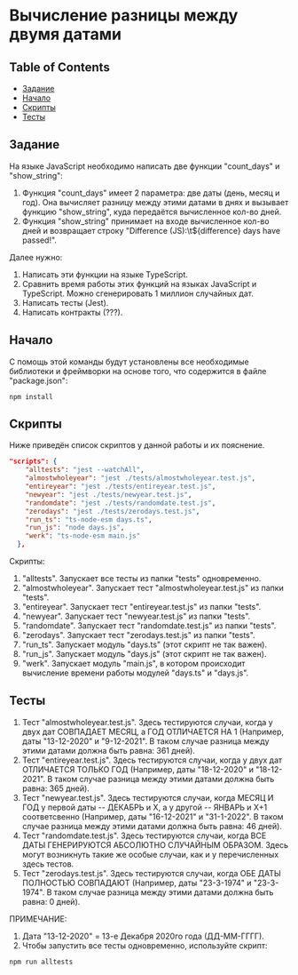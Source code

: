 # Вычисление разницы между двумя датами

## Table of Contents

- [Задание](#Задание)
- [Начало](#Начало)
- [Скрипты](#Скрипты)
- [Тесты](#Тесты)

## Задание

На языке JavaScript необходимо написать две функции "count_days" и "show_string":

1. Функция "count_days" имеет 2 параметра: две даты (день, месяц и год). Она вычисляет разницу между этими датами в днях и вызывает функцию "show_string", куда передаётся вычисленное кол-во дней.
2. Функция "show_string" принимает на входе вычисленное кол-во дней и возвращает строку "Difference (JS):\t${difference} days have passed!".

Далее нужно:

1. Написать эти функции на языке TypeScript.
2. Сравнить время работы этих функций на языках JavaScript и TypeScript. Можно сгенерировать 1 миллион случайных дат.
3. Написать тесты (Jest).
4. Написать контракты (???).

## Начало

С помощь этой команды будут установлены все необходимые библиотеки и фреймворки на основе того, что содержится в файле "package.json":

```npm
npm install
```

## Скрипты

Ниже приведён список скриптов у данной работы и их пояснение.

```json
"scripts": {
    "alltests": "jest --watchAll",
    "almostwholeyear": "jest ./tests/almostwholeyear.test.js",
    "entireyear": "jest ./tests/entireyear.test.js",
    "newyear": "jest ./tests/newyear.test.js",
    "randomdate": "jest ./tests/randomdate.test.js",
    "zerodays": "jest ./tests/zerodays.test.js",
    "run_ts": "ts-node-esm days.ts",
    "run_js": "node days.js",
    "werk": "ts-node-esm main.js"
  },
```

Скрипты:

1. "alltests". Запускает все тесты из папки "tests" одновременно.
2. "almostwholeyear". Запускает тест "almostwholeyear.test.js" из папки "tests".
3. "entireyear". Запускает тест "entireyear.test.js" из папки "tests".
4. "newyear". Запускает тест "newyear.test.js" из папки "tests".
5. "randomdate". Запускает тест "randomdate.test.js" из папки "tests".
6. "zerodays". Запускает тест "zerodays.test.js" из папки "tests".
7. "run_ts". Запускает модуль "days.ts" (этот скрипт не так важен).
8. "run_js". Запускает модуль "days.js" (этот скрипт не так важен).
9. "werk". Запускает модуль "main.js", в котором происходит вычисление времени работы модулей "days.ts" и "days.js".

## Тесты

1. Тест "almostwholeyear.test.js". Здесь тестируются случаи, когда у двух дат СОВПАДАЕТ МЕСЯЦ, а ГОД ОТЛИЧАЕТСЯ НА 1 (Например, даты "13-12-2020" и "9-12-2021". В таком случае разница между этими датами должна быть равна: 361 дней).
2. Тест "entireyear.test.js". Здесь тестируются случаи, когда у двух дат ОТЛИЧАЕТСЯ ТОЛЬКО ГОД (Например, даты "18-12-2020" и "18-12-2021". В таком случае разница между этими датами должна быть равна: 365 дней).
3. Тест "newyear.test.js". Здесь тестируются случаи, когда МЕСЯЦ И ГОД у первой даты -- ДЕКАБРЬ и X, а у другой -- ЯНВАРЬ и X+1 соответсвенно (Например, даты "16-12-2021" и "31-1-2022". В таком случае разница между этими датами должна быть равна: 46 дней).
4. Тест "randomdate.test.js". Здесь тестируются случаи, когда ВСЕ ДАТЫ ГЕНЕРИРУЮТСЯ АБСОЛЮТНО СЛУЧАЙНЫМ ОБРАЗОМ. Здесь могут возникнуть такие же особые случаи, как и у перечисленных здесь тестов.
5. Тест "zerodays.test.js". Здесь тестируются случаи, когда ОБЕ ДАТЫ ПОЛНОСТЬЮ СОВПАДАЮТ (Например, даты "23-3-1974" и "23-3-1974". В таком случае разница между этими датами должна быть равна: 0 дней).

ПРИМЕЧАНИЕ:

1. Дата "13-12-2020" = 13-е Декабря 2020го года (ДД-ММ-ГГГГ).
2. Чтобы запустить все тесты одновременно, используйте скрипт:

```npm
npm run alltests
```
